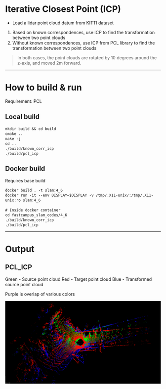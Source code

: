 # Iterative Closest Point (ICP)

- Load a lidar point cloud datum from KITTI dataset
1. Based on known correspondences, use ICP to find the transformation between two point clouds
2. Without known correspondences, use ICP from PCL library to find the transformation between two point clouds

> In both cases, the point clouds are rotated by 10 degrees around the z-axis, and moved 2m forward.

---

# How to build & run

Requirement: PCL

## Local build

```
mkdir build && cd build
cmake ..
make -j
cd ..
./build/known_corr_icp
./build/pcl_icp
```

## Docker build 

Requires base build

```
docker build . -t slam:4_6
docker run -it --env DISPLAY=$DISPLAY -v /tmp/.X11-unix/:/tmp/.X11-unix:ro slam:4_6

# Inside docker container
cd fastcampus_slam_codes/4_6
./build/known_corr_icp
./build/pcl_icp
```

---

# Output

## PCL_ICP

Green - Source point cloud
Red - Target point cloud
Blue - Transformed source point cloud

Purple is overlap of various colors

![](output.png)
